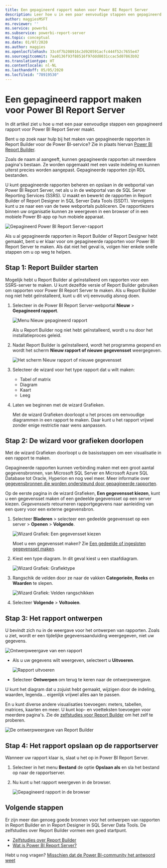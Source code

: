 ```yaml
---
title: Een gepagineerd rapport maken voor Power BI Report Server
description: Leer hoe u in een paar eenvoudige stappen een gepagineerd rapport voor Power BI Report Server maakt.
author: maggiesMSFT
ms.reviewer: ''
ms.service: powerbi
ms.subservice: powerbi-report-server
ms.topic: conceptual
ms.date: 01/07/2020
ms.author: maggies
ms.openlocfilehash: 33c4f7b208916c2d920591acfc444f52c7655e47
ms.sourcegitcommit: 7aa0136f93f88516f97ddd8031ccac5d07863b92
ms.translationtype: HT
ms.contentlocale: nl-NL
ms.lasthandoff: 05/05/2020
ms.locfileid: "78919530"
---
```

# <a name="create-a-paginated-report-for-power-bi-report-server"></a>Een gepagineerd rapport maken voor Power BI Report Server
In dit artikel ziet u hoe u met een paar eenvoudige stappen een gepagineerd rapport voor Power BI Report Server maakt.

Bent u op zoek naar hulp bij het maken van gepagineerde rapporten in Report Builder voor de Power BI-service? Zie in plaats hiervan [Power BI Report Builder](../paginated-reports/report-builder-power-bi.md).

Zoals de naam al aangeeft, kunnen gepagineerde rapporten uit meerdere pagina's bestaan. Ze worden opgemaakt met een vaste indeling en kunnen uiterst precies worden aangepast. Gepagineerde rapporten zijn RDL bestanden.

U kunt gepagineerde rapporten beheren en opslaan in de webportal van Power BI Report Server, net als u in de webportal van de SQL Server Reporting Services (SSRS). U maakt en bewerkt de rapporten in Report Builder of Report Designer in SQL Server Data Tools (SSDT). Vervolgens kunt u ze naar een van de twee webportals publiceren. De rapportlezers binnen uw organisatie kunnen ze weergeven in een browser of in een mobiele Power BI-app op hun mobiele apparaat.

![Gepagineerd Power BI Report Server-rapport](media/quickstart-create-paginated-report/reportserver-paginated-report.png)

Als u al gepagineerde rapporten in Report Builder of Report Designer hebt gemaakt, bent u er klaar voor om gepagineerde rapporten voor Power BI Report Server te maken. Als dat niet het geval is, volgen hier enkele snelle stappen om u op weg te helpen.

## <a name="step-1-start-report-builder"></a>Stap 1: Report Builder starten
Mogelijk hebt u Report Builder al geïnstalleerd om rapporten voor een SSRS-server te maken. U kunt dezelfde versie of Report Builder gebruiken om rapporten voor Power BI Report Server te maken. Als u Report Builder nog niet hebt geïnstalleerd, kunt u dit vrij eenvoudig alsnog doen.

1. Selecteer in de Power BI Report Server-webportal **Nieuw** > **Gepagineerd rapport**.
   
    ![Menu Nieuw gepagineerd rapport](media/quickstart-create-paginated-report/reportserver-new-paginated-report-menu.png)
   
    Als u Report Builder nog niet hebt geïnstalleerd, wordt u nu door het installatieproces geleid.
2. Nadat Report Builder is geïnstalleerd, wordt het programma geopend en wordt het scherm **Nieuw rapport of nieuwe gegevensset** weergegeven.
   
    ![Het scherm Nieuw rapport of nieuwe gegevensset](media/quickstart-create-paginated-report/reportserver-paginated-new-report-screen.png)
3. Selecteer de wizard voor het type rapport dat u wilt maken:
   
   * Tabel of matrix
   * Diagram
   * Kaart
   * Leeg
4. Laten we beginnen met de wizard Grafieken.
   
    Met de wizard Grafieken doorloopt u het proces om eenvoudige diagrammen in een rapport te maken. Daar kunt u het rapport vrijwel zonder enige restrictie naar wens aanpassen.

## <a name="step-2-go-through-the-chart-wizard"></a>Stap 2: De wizard voor grafieken doorlopen
Met de wizard Grafieken doorloopt u de basisstappen om een visualisatie in een rapport te maken.

Gepagineerde rapporten kunnen verbinding maken met een groot aantal gegevensbronnen, van Microsoft SQL Server en Microsoft Azure SQL Database tot Oracle, Hyperion en nog veel meer. Meer informatie over [gegevensbronnen die worden ondersteund door gepagineerde rapporten](connect-data-sources.md).

Op de eerste pagina in de wizard Grafieken, **Een gegevensset kiezen**, kunt u een gegevensset maken of een gedeelde gegevensset op een server kiezen. *Gegevenssets* retourneren rapportgegevens naar aanleiding van een query voor een externe gegevensbron.

1. Selecteer **Bladeren** > selecteer een gedeelde gegevensset op een server > **Openen** > **Volgende**.
   
    ![Wizard Grafiek: Een gegevensset kiezen](media/quickstart-create-paginated-report/reportserver-paginated-choose-dataset.png)
   
     Moet u een gegevensset maken? Zie [Een gedeelde of ingesloten gegevensset maken](https://docs.microsoft.com/sql/reporting-services/report-data/create-a-shared-dataset-or-embedded-dataset-report-builder-and-ssrs).
2. Kiest een type diagram. In dit geval kiest u een staafdiagram.
   
    ![Wizard Grafiek: Grafiektype](media/quickstart-create-paginated-report/reportserver-paginated-choose-chart-type.png)
3. Rangschik de velden door ze naar de vakken **Categorieën**, **Reeks** en **Waarden** te slepen.
   
    ![Wizard Grafiek: Velden rangschikken](media/quickstart-create-paginated-report/reportserver-paginated-arrange-fields.png)
4. Selecteer **Volgende** > **Voltooien**.

## <a name="step-3-design-your-report"></a>Stap 3: Het rapport ontwerpen
U bevindt zich nu in de weergave voor het ontwerpen van rapporten. Zoals u ziet, wordt er een tijdelijke gegevensaanduiding weergegeven, niet uw gegevens.

![Ontwerpweergave van een rapport](media/quickstart-create-paginated-report/reportserver-paginated-preview-report.png)

* Als u uw gegevens wilt weergeven, selecteert u **Uitvoeren**.
  
     ![Rapport uitvoeren](media/quickstart-create-paginated-report/reportserver-paginated-run-report.png)
* Selecteer **Ontwerpen** om terug te keren naar de ontwerpweergave.

U kunt het diagram dat u zojuist hebt gemaakt, wijzigen door de indeling, waarden, legenda... eigenlijk vrijwel alles aan te passen.

En u kunt diverse andere visualisaties toevoegen: meters, tabellen, matrices, kaarten en meer. U kunt kop- en voetteksten toevoegen voor meerdere pagina's. Zie de [zelfstudies voor Report Builder](https://docs.microsoft.com/sql/reporting-services/report-builder-tutorials) om het zelf te proberen.

![De ontwerpweergave van Report Builder](media/quickstart-create-paginated-report/reportserver-paginated-finished-design-report.png)

## <a name="step-4-save-your-report-to-the-report-server"></a>Stap 4: Het rapport opslaan op de rapportserver
Wanneer uw rapport klaar is, slaat u het op in Power BI Report Server.

1. Selecteer in het menu **Bestand** de optie **Opslaan als** en sla het bestand op naar de rapportserver. 
2. Nu kunt u het rapport weergeven in de browser.
   
    ![Gepagineerd rapport in de browser](media/quickstart-create-paginated-report/reportserver-paginated-report.png)

## <a name="next-steps"></a>Volgende stappen
Er zijn meer dan genoeg goede bronnen voor het ontwerpen van rapporten in Report Builder en in Report Designer in SQL Server Data Tools. De zelfstudies over Report Builder vormen een goed startpunt.

* [Zelfstudies over Report Builder](https://docs.microsoft.com/sql/reporting-services/report-builder-tutorials)
* [Wat is Power BI Report Server?](get-started.md)  

Hebt u nog vragen? [Misschien dat de Power BI-community het antwoord weet](https://community.powerbi.com/)

